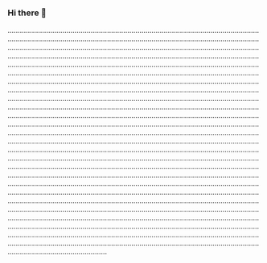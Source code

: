 ### Hi there 👋

.........................................................................................................................................................................................................................................................................................................................................................................................................................................................................................................................................................................................................................................................................................................................................................................................................................................................................................................................................................................................................................................................................................................................................................................................................................................................................................................................................................................................................................................................................................................................................................................................................................................................................................................................................................................................................................................................................................................................................................................................................................................................................................................................................................................................................................................................................................................................................................................................................................................................................................................................................................................................................................................................................................................................................................................................................................................................................................................................................................................................................................................................................................................................................................................................................................................................................................................................................................................................................